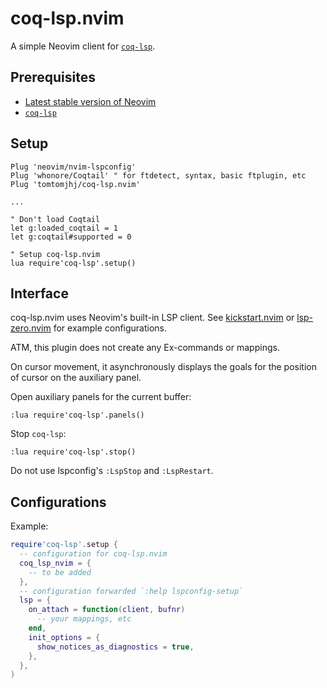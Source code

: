 # coq-lsp.nvim
A simple Neovim client for [`coq-lsp`](https://github.com/ejgallego/coq-lsp/).

## Prerequisites
* [Latest stable version of Neovim](https://github.com/neovim/neovim/releases/tag/stable)
* [`coq-lsp`](https://github.com/ejgallego/coq-lsp/#%EF%B8%8F-installation)

## Setup
```vim
Plug 'neovim/nvim-lspconfig'
Plug 'whonore/Coqtail' " for ftdetect, syntax, basic ftplugin, etc
Plug 'tomtomjhj/coq-lsp.nvim'

...

" Don't load Coqtail
let g:loaded_coqtail = 1
let g:coqtail#supported = 0

" Setup coq-lsp.nvim
lua require'coq-lsp'.setup()
```

## Interface
coq-lsp.nvim uses Neovim's built-in LSP client.
See [kickstart.nvim](https://github.com/nvim-lua/kickstart.nvim/) or
[lsp-zero.nvim](https://github.com/VonHeikemen/lsp-zero.nvim)
for example configurations.

ATM, this plugin does not create any Ex-commands or mappings.

On cursor movement, it asynchronously displays the goals for the position of cursor on the auxiliary panel.

Open auxiliary panels for the current buffer:
```vim
:lua require'coq-lsp'.panels()
```

Stop `coq-lsp`:
```vim
:lua require'coq-lsp'.stop()
```
Do not use lspconfig's `:LspStop` and `:LspRestart`.

## Configurations

Example:
```lua
require'coq-lsp'.setup {
  -- configuration for coq-lsp.nvim
  coq_lsp_nvim = {
    -- to be added
  },
  -- configuration forwarded `:help lspconfig-setup`
  lsp = {
    on_attach = function(client, bufnr)
      -- your mappings, etc
    end,
    init_options = {
      show_notices_as_diagnostics = true,
    },
  },
)
```
